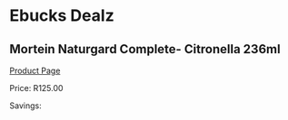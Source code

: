 
# Ebucks Dealz
## Mortein Naturgard Complete- Citronella 236ml
[Product Page](https://www.ebucks.com/web/shop/productSelected.do?prodId=1169911306&catId=908607666)

Price: R125.00

Savings: 


	